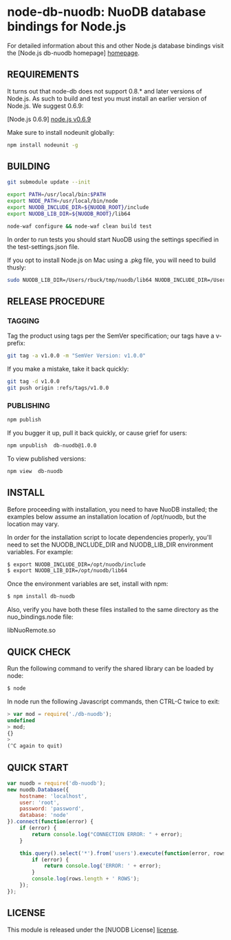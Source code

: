 # node-db-nuodb: NuoDB database bindings for Node.js #

For detailed information about this and other Node.js
database bindings visit the [Node.js db-nuodb homepage] [homepage].

## REQUIREMENTS

It turns out that node-db does not support 0.8.* and later versions of Node.js. As such to build and test you must install an earlier version of
Node.js. We suggest 0.6.9:

[Node.js 0.6.9] [node.js v0.6.9]

Make sure to install nodeunit globally:

```bash
npm install nodeunit -g
```

## BUILDING ##

```bash
git submodule update --init

export PATH=/usr/local/bin:$PATH
export NODE_PATH=/usr/local/bin/node
export NUODB_INCLUDE_DIR=${NUODB_ROOT}/include
export NUODB_LIB_DIR=${NUODB_ROOT}/lib64

node-waf configure && node-waf clean build test
```

In order to run tests you should start NuoDB using the settings specified in
the test-settings.json file.

If you opt to install Node.js on Mac using a .pkg file, you will need to build thusly:

```bash
sudo NUODB_LIB_DIR=/Users/rbuck/tmp/nuodb/lib64 NUODB_INCLUDE_DIR=/Users/rbuck/tmp/nuodb/include PATH=$PATH:/usr/local/bin npm install . -g
```

## RELEASE PROCEDURE ##

### TAGGING ###

Tag the product using tags per the SemVer specification; our tags have a v-prefix:

```bash
git tag -a v1.0.0 -m "SemVer Version: v1.0.0"
```

If you make a mistake, take it back quickly:

```bash
git tag -d v1.0.0
git push origin :refs/tags/v1.0.0
```

### PUBLISHING ###

```bash
npm publish
```

If you bugger it up, pull it back quickly, or cause grief for users:

```bash
npm unpublish  db-nuodb@1.0.0
```

To view published versions:

```bash
npm view  db-nuodb
```


## INSTALL ##

Before proceeding with installation, you need to have NuoDB installed;
the examples below assume an installation location of /opt/nuodb, but
the location may vary.

In order for the installation script to locate dependencies properly, you'll 
need to set the NUODB_INCLUDE_DIR and NUODB_LIB_DIR environment variables. 
For example:

```bash
$ export NUODB_INCLUDE_DIR=/opt/nuodb/include
$ export NUODB_LIB_DIR=/opt/nuodb/lib64
```

Once the environment variables are set, install with npm:

```bash
$ npm install db-nuodb
```

Also, verify you have both these files installed to the same directory as the
nuo_bindings.node file:

  libNuoRemote.so

## QUICK CHECK ##

Run the following command to verify the shared library can be loaded by node:

```bash
$ node
````

In node run the following Javascript commands, then CTRL-C twice to exit:

```javascript
> var mod = require('./db-nuodb');
undefined
> mod;
{}
> 
(^C again to quit)
````

## QUICK START ##

```javascript
var nuodb = require('db-nuodb');
new nuodb.Database({
    hostname: 'localhost',
    user: 'root',
    password: 'password',
    database: 'node'
}).connect(function(error) {
    if (error) {
        return console.log("CONNECTION ERROR: " + error);
    }

    this.query().select('*').from('users').execute(function(error, rows) {
        if (error) {
            return console.log('ERROR: ' + error);
        }
        console.log(rows.length + ' ROWS');
    });
});
```

## LICENSE ##

This module is released under the [NUODB License] [license].

[homepage]: https://github.com/nuodb/nuodb-drivers/tree/master/nodejs
[license]: https://github.com/nuodb/nuodb-drivers/blob/master/LICENSE
[node.js v0.6.9]: http://nodejs.org/dist/v0.6.9/
